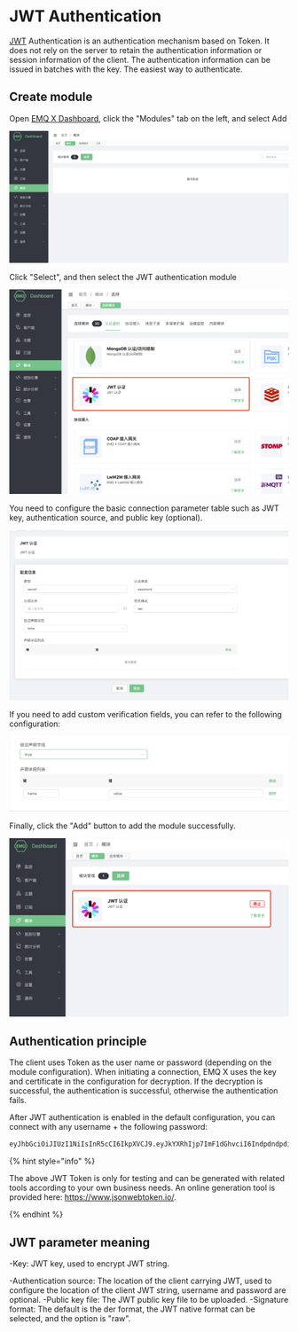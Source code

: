 # JWT Authentication

[JWT](https://JWT.io/) Authentication is an authentication mechanism based on Token. It does not rely on the server to retain the authentication information or session information of the client. The authentication information can be issued in batches with the key. The easiest way to authenticate.

## Create module

Open [EMQ X Dashboard](http://127.0.0.1:18083/#/modules), click the "Modules" tab on the left, and select Add

![image-20200928161310952](./assets/modules.png)

Click "Select", and then select the JWT authentication module

![image-20200928141305205](./assets/auth_jwt1.png)

You need to configure the basic connection parameter table such as JWT key, authentication source, and public key (optional).

![image-20200928141327836](./assets/auth_jwt2.png)

If you need to add custom verification fields, you can refer to the following configuration:

![image-20200928141558866](./assets/auth_jwt3.png)

Finally, click the "Add" button to add the module successfully.

![image-20200928141558866](./assets/auth_jwt4.png)

## Authentication principle

The client uses Token as the user name or password (depending on the module configuration). When initiating a connection, EMQ X uses the key and certificate in the configuration for decryption. If the decryption is successful, the authentication is successful, otherwise the authentication fails.

After JWT authentication is enabled in the default configuration, you can connect with any username + the following password:

```bash
eyJhbGciOiJIUzI1NiIsInR5cCI6IkpXVCJ9.eyJkYXRhIjp7ImF1dGhvciI6IndpdndpdiIsInNpdGUiOiJodHRwczovL3dpdndpdi5jb20ifSwiZXhwIjoxNTgyMjU1MzYwNjQyMDAwMCwiaWF0IjoxNTgyMjU1MzYwfQ.FdyAx2fYahm6h3g47m88ttyINzptzKy_speimyUcma4
```

{% hint style="info" %}

The above JWT Token is only for testing and can be generated with related tools according to your own business needs. An online generation tool is provided here: https://www.jsonwebtoken.io/.

{% endhint %}

## JWT parameter meaning

-Key: JWT key, used to encrypt JWT string.

-Authentication source: The location of the client carrying JWT, used to configure the location of the client JWT string, username and password are optional.
-Public key file: The JWT public key file to be uploaded.
-Signature format: The default is the der format, the JWT native format can be selected, and the option is "raw".